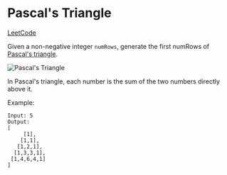 # Pascal's Triangle
[LeetCode](https://leetcode.com/problems/pascals-triangle/description/)

Given a non-negative integer `numRows`, generate the first numRows of [Pascal's triangle](https://en.wikipedia.org/wiki/Pascal%27s_triangle).

![Pascal's Triangle](https://upload.wikimedia.org/wikipedia/commons/0/0d/PascalTriangleAnimated2.gif)

In Pascal's triangle, each number is the sum of the two numbers directly above it.

Example:
```
Input: 5
Output:
[
     [1],
    [1,1],
   [1,2,1],
  [1,3,3,1],
 [1,4,6,4,1]
]
```
